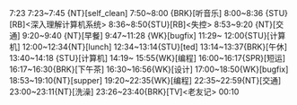 
7:23
7:23~7:45 {NT}[self_clean]
7:50~8:00 {BRK}[听音乐]
8:00~8:36 {STU}[RB]<深入理解计算机系统>
8:36~8:50{STU}[RB]<失控>
8:53~9:20 {NT}[交通]
9:20~9:40 {NT}[早餐]
9:47~11:28 {WK}[bugfix] <WA>
11:29~ 12:00{STU}[计算机]<advanced bash>
12:00~12:34{NT}[lunch]
12:34~13:14{STU}[ted]
13:14~13:37{BRK}[午休]
13:40~14:18 {STU}[计算机]<advanced bash>
14:19~ 15:55{WK}[编程]<WA>
16:00~16:17{SPR}[短运]
16:17~16:30{BRK}[下午茶]
16:30~16:56{WK}[设计]<life-time-tracker>
17:00~18:50{WK}[bugfix]<WA>
18:53~19:10{NT}[supper]
19:20~22:35{WK}[编程]<life-time-tracker>
22:35~22:59{NT}[交通]
23:00~23:11{NT}[洗澡]
23:26~23:40{BRK}[TV]<老友记>
00:10
